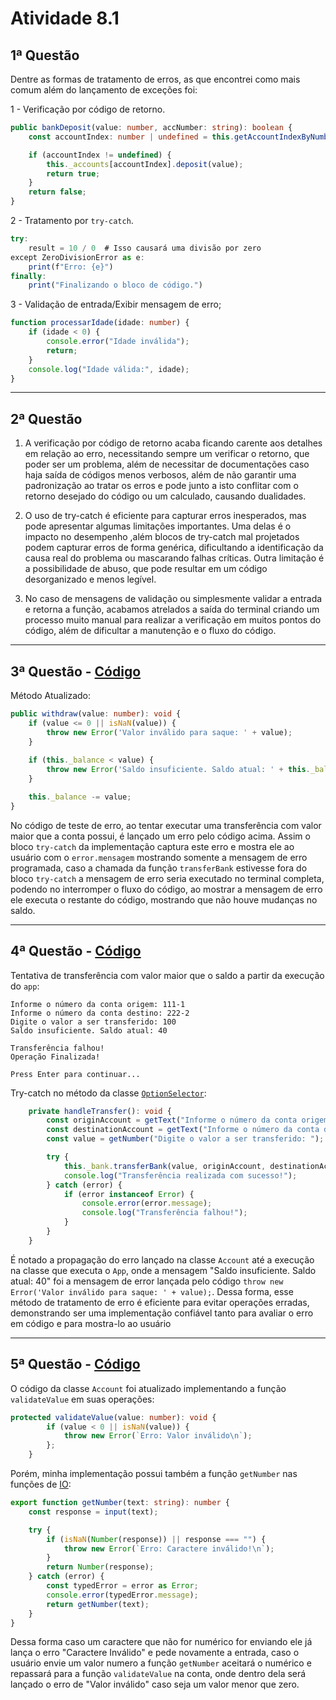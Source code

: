 # __Atividade 8.1__

## 1ª Questão

Dentre as formas de tratamento de erros, as que encontrei como mais comum além do lançamento de exceções foi:

1 - Verificação por código de retorno.

``` Typescript
public bankDeposit(value: number, accNumber: string): boolean {
    const accountIndex: number | undefined = this.getAccountIndexByNumber(accNumber);

    if (accountIndex != undefined) { 
        this._accounts[accountIndex].deposit(value);
        return true;
    }
    return false;
}
```

2 - Tratamento por `try-catch`.

``` Typescript
try:
    result = 10 / 0  # Isso causará uma divisão por zero
except ZeroDivisionError as e:
    print(f"Erro: {e}")
finally:
    print("Finalizando o bloco de código.")
```

3 - Validação de entrada/Exibir mensagem de erro;

``` Typescript
function processarIdade(idade: number) {
    if (idade < 0) {
        console.error("Idade inválida");
        return;
    }
    console.log("Idade válida:", idade);
}
```

---

## 2ª Questão

1. A verificação por código de retorno acaba ficando carente aos detalhes em relação ao erro, necessitando sempre um verificar o retorno, que poder ser um problema, além de necessitar de documentações caso haja saída de códigos menos verbosos, além de não garantir uma padronização ao tratar os erros e pode junto a isto conflitar com o retorno desejado do código ou um calculado, causando dualidades.

2. O uso de try-catch é eficiente para capturar erros inesperados, mas pode apresentar algumas limitações importantes. Uma delas é o impacto no desempenho ,além blocos de try-catch mal projetados podem capturar erros de forma genérica, dificultando a identificação da causa real do problema ou mascarando falhas críticas. Outra limitação é a possibilidade de abuso, que pode resultar em um código desorganizado e menos legível.

3. No caso de mensagens de validação ou simplesmente validar a entrada e retorna a função, acabamos atrelados a saída do terminal criando um processo muito manual para realizar a verificação em muitos pontos do código, além de dificultar a manutenção e o fluxo do código.

---

## 3ª Questão - [Código](https://github.com/NicolasRaf/POO-ADS/blob/main/Atividade-8.1/src/apps/test_error.ts)

Método Atualizado:

``` Typescript
public withdraw(value: number): void {
    if (value <= 0 || isNaN(value)) {
        throw new Error('Valor inválido para saque: ' + value);
    }
    
    if (this._balance < value) {
        throw new Error('Saldo insuficiente. Saldo atual: ' + this._balance);
    }

    this._balance -= value;
}
```

No código de teste de erro, ao tentar executar uma transferência com valor maior que a conta possui, é lançado um erro pelo código acima. Assim o bloco `try-catch` da implementação captura este erro e mostra ele ao usuário com o `error.mensagem` mostrando somente a mensagem de erro programada, caso a chamada da função `transferBank` estivesse fora do bloco `try-catch` a mensagem de erro seria executado no terminal completa, podendo no interromper o fluxo do código, ao mostrar a mensagem de erro ele executa o restante do código, mostrando que não houve mudanças no saldo.

---

## 4ª Questão - [Código](https://github.com/NicolasRaf/POO-ADS/blob/main/Atividade-8.1/src/apps/app.ts)

Tentativa de transferência com valor maior que o saldo a partir da execução do `app`:

``` Terminal
Informe o número da conta origem: 111-1
Informe o número da conta destino: 222-2
Digite o valor a ser transferido: 100
Saldo insuficiente. Saldo atual: 40

Transferência falhou!
Operação Finalizada!

Press Enter para continuar...
```

Try-catch no método da classe [`OptionSelector`](https://github.com/NicolasRaf/POO-ADS/blob/main/Atividade-8.1/src/models/bank/optionSelector.ts):

``` Typescript
    private handleTransfer(): void {
        const originAccount = getText("Informe o número da conta origem: ");
        const destinationAccount = getText("Informe o número da conta destino: ");
        const value = getNumber("Digite o valor a ser transferido: ");

        try {
            this._bank.transferBank(value, originAccount, destinationAccount);
            console.log("Transferência realizada com sucesso!");
        } catch (error) {
            if (error instanceof Error) {
                console.error(error.message);
                console.log("Transferência falhou!");
            }
        }
    }
```

É notado a propagação do erro lançado na classe `Account` até a execução na classe que executa o `App`, onde a mensagem "Saldo insuficiente. Saldo atual: 40" foi a mensagem de error lançada pelo código `throw new Error('Valor inválido para saque: ' + value);`. Dessa forma, esse método de tratamento de erro é eficiente para evitar operações erradas, demonstrando ser uma implementação confiável tanto para avaliar o erro em código e para mostra-lo ao usuário

---

## 5ª Questão - [Código](https://github.com/NicolasRaf/POO-ADS/blob/main/Atividade-8.1/src/models/bank/account.ts)

O código da classe `Account` foi atualizado implementando a função `validateValue` em suas operações:

``` Typescript
protected validateValue(value: number): void {
        if (value < 0 || isNaN(value)) {
            throw new Error(`Erro: Valor inválido\n`);
        };
    }
```

Porém, minha implementação possui também a função `getNumber` nas funções de [IO](https://github.com/NicolasRaf/POO-ADS/blob/5d73ded967c5c7a5ec0cc69a5a26eb539de8b8e0/Atividade-8.1/src/utils/io.ts):

``` Typescript
export function getNumber(text: string): number {
    const response = input(text);

    try {
        if (isNaN(Number(response)) || response === "") {
            throw new Error(`Erro: Caractere inválido!\n`);
        }
        return Number(response);
    } catch (error) {
        const typedError = error as Error;
        console.error(typedError.message); 
        return getNumber(text); 
    }
}
```

Dessa forma caso um caractere que não for numérico for enviando ele já lança o erro "Caractere Inválido" e pede novamente a entrada, caso o usuário envie um valor numero a função `getNumber` aceitará o numérico e repassará para a função `validateValue` na conta, onde dentro dela será lançado o erro de "Valor inválido" caso seja um valor menor que zero.
